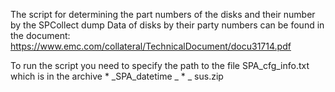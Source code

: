 The script for determining the part numbers of the disks and their number by the SPCollect dump
Data of disks by their party numbers can be found in the document:
https://www.emc.com/collateral/TechnicalDocument/docu31714.pdf

To run the script you need to specify the path to the file SPA_cfg_info.txt which is in the archive * _SPA_datetime _ * _ sus.zip
